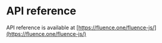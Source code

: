 # API reference

API reference is available at [https://fluence.one/fluence-js/](https://fluence.one/fluence-js/)
